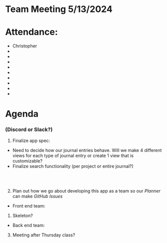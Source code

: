 # Team Meeting 5/13/2024

# Attendance:

- Christopher
-
-
-
-
-
-
-
-
-

# Agenda

### (Discord or Slack?)

1. Finalize app spec:
- Need to decide how our journal entries behave. Will we make 4 different views for each type of journal entry or create 1 view that is customizable?
- Finalize search functionality (per project or entire journal?)


<br><br>


2. Plan out how we go about developing this app as a team so our *Planner* can make *GitHub Issues*


- Front end team:
1. Skeleton?

- Back end team:

3. Meeting after Thursday class?
